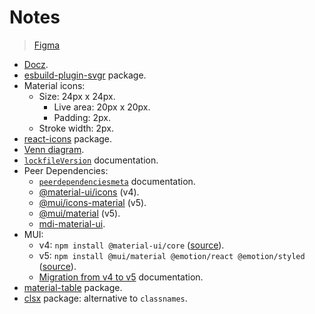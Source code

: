 # Notes

> [Figma](https://www.figma.com/file/78fkJEQqAYJ3mxqyN3zDDD/material-design-custom-icon?node-id=0%3A1)

- [Docz](https://www.docz.site/).
- [esbuild-plugin-svgr](https://github.com/kazijawad/esbuild-plugin-svgr) package.
- Material icons:
  - Size: 24px x 24px.
    - Live area: 20px x 20px.
    - Padding: 2px.
  - Stroke width: 2px.
- [react-icons](https://react-icons.github.io/react-icons/) package.
- [Venn diagram](https://en.wikipedia.org/wiki/Venn_diagram).
- [`lockfileVersion`](https://docs.npmjs.com/cli/v8/configuring-npm/package-lock-json#lockfileversion) documentation.
- Peer Dependencies:
  - [`peerdependenciesmeta`](https://docs.npmjs.com/cli/v8/configuring-npm/package-json#peerdependenciesmeta) documentation.
  - [@material-ui/icons](https://github.com/mui-org/material-ui/blob/v4.12.3/packages/material-ui-icons/package.json#L40) (v4).
  - [@mui/icons-material](https://github.com/mui-org/material-ui/tree/v5.2.6/packages/mui-icons-material) (v5).
  - [@mui/material](https://github.com/mui-org/material-ui/blob/v5.2.6/packages/mui-material/package.json#L44) (v5).
  - [mdi-material-ui](https://github.com/TeamWertarbyte/mdi-material-ui/blob/v7.1.0/package.json#L48).
- MUI:
  - v4: `npm install @material-ui/core` ([source](https://v4.mui.com/getting-started/installation/#npm)).
  - v5: `npm install @mui/material @emotion/react @emotion/styled` ([source](https://mui.com/getting-started/installation/#npm)).
  - [Migration from v4 to v5](https://mui.com/guides/migration-v4/) documentation.
- [material-table](https://github.com/mbrn/material-table) package.
- [clsx](https://www.npmjs.com/package/clsx) package: alternative to `classnames`.
